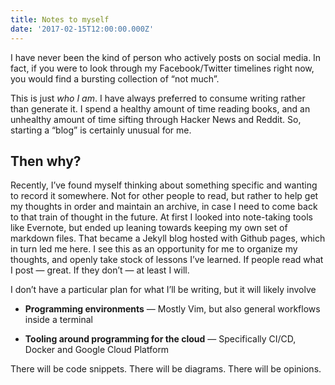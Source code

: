 ```yaml
---
title: Notes to myself
date: '2017-02-15T12:00:00.000Z'
---
```


I have never been the kind of person who actively posts on social media. In
fact, if you were to look through my Facebook/Twitter timelines right now, you
would find a bursting collection of “not much”.

This is just *who I am*. I have always preferred to consume writing rather than
generate it. I spend a healthy amount of time reading books, and an unhealthy
amount of time sifting through Hacker News and Reddit. So, starting a “blog” is
certainly unusual for me.

## Then why?

Recently, I’ve found myself thinking about something specific and wanting to
record it somewhere. Not for other people to read, but rather to help get my
thoughts in order and maintain an archive, in case I need to come back to that
train of thought in the future. At first I looked into note-taking tools like
Evernote, but ended up leaning towards keeping my own set of markdown files.
That became a Jekyll blog hosted with Github pages, which in turn led me here.
I see this as an opportunity for me to organize my thoughts, and openly take
stock of lessons I’ve learned. If people read what I post — great. If they
don’t — at least I will.

I don’t have a particular plan for what I’ll be writing, but it will likely
involve

* **Programming environments** — Mostly Vim, but also general workflows inside
  a terminal

* **Tooling around programming for the cloud** — Specifically CI/CD, Docker and
  Google Cloud Platform

There will be code snippets. There will be diagrams. There will be opinions.
